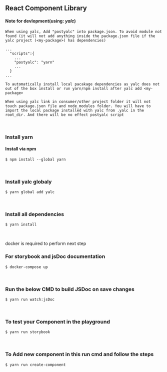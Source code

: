## <b>React Component Library</b>

#### Note for devlopment(using: <i><b>yalc</b></i>)

```
When using yalc, Add "postyalc" into package.json. To avoid module not found (it will not add anything inside the package.json file if the yalc project (<my-package>) has dependencies)

...
  "scripts":{
    ...
    "postyalc": "yarn"
    ...
  }
...

To automatically install local pacakage dependencies as yalc does not out of the box install or run yarn/npm install after yalc add <my-package>

When using yalc link in consumer/other project folder it will not touch package.json file and node_modules folder. You will have to import the local package installed with yalc from .yalc in the root_dir. And there will be no effect postyalc script

```

<br/>

### <b>Install yarn</b>

#### Install via npm

```
$ npm install --global yarn
```

<br/>

### Install yalc globaly

```
$ yarn global add yalc
```

<br/>

### Install all dependencies

```
$ yarn install
```

<br/>

docker is required to perform next step

### <b>For storybook and jsDoc documentation</b>

```
$ docker-compose up
```

<br/>

### <b>Run the below CMD to build JSDoc on save changes</b>

```
$ yarn run watch:jsDoc
```

<br/>

### <b>To test your Component in the playground</b>

```
$ yarn run storybook
```

<br/>

### <b>To Add new component in this run cmd and follow the steps</b>

```
$ yarn run create-component
```
